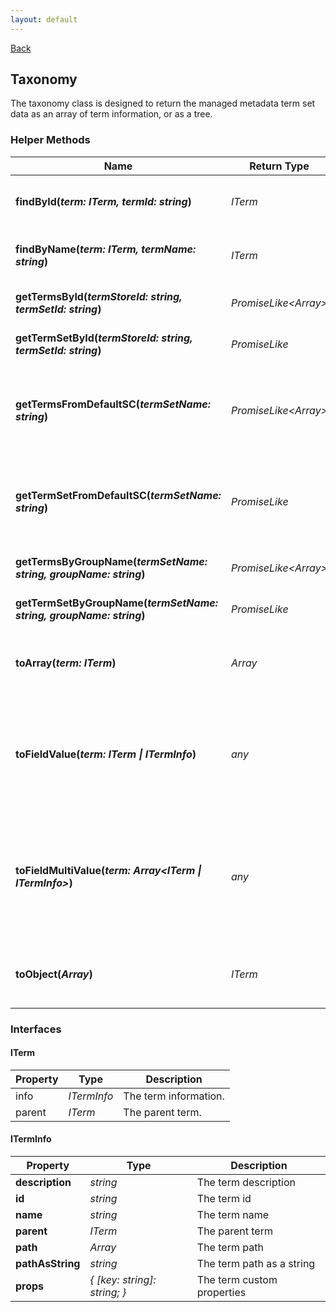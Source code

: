 ```yaml
---
layout: default
---
```

[Back](/helpers)
## Taxonomy
The taxonomy class is designed to return the managed metadata term set data as an array of term information, or as a tree.
### Helper Methods

| **Name** | **Return Type** | **Description** |
| --- | --- | --- |
| **findById(_term: ITerm, termId: string_)** | _ITerm_ | Searches a term for the specified id. |
| **findByName(_term: ITerm, termName: string_)** | _ITerm_ | Searches a term for the specified name. |
| **getTermsById(_termStoreId: string, termSetId: string_)** | _PromiseLike<Array<ITermInfo>>_ | Gets the terms of a terms set. |
| **getTermSetById(_termStoreId: string, termSetId: string_)** | _PromiseLike<ArraITerm>_ | Gets the terms of a terms set. |
| **getTermsFromDefaultSC(_termSetName: string_)** | _PromiseLike<Array<ITermInfo>>_ | Gets the terms of a term set, from the site collection's term store. |
| **getTermSetFromDefaultSC(_termSetName: string_)** | _PromiseLike<ITerm>_ | Gets the terms of a term set, from the site collection's term store. |
| **getTermsByGroupName(_termSetName: string, groupName: string_)** | _PromiseLike<Array<ITermInfo>>_ | Gets the terms of a term set. |
| **getTermSetByGroupName(_termSetName: string, groupName: string_)** | _PromiseLike<ITerm>_ | Gets the terms of a term set. |
| **toArray(_term: ITerm_)** | _Array<ITermInfo>_ | Converts a term to an array of term information. |
| **toFieldValue(_term: ITerm \| ITermInfo_)** | _any_ | Converts the term to the field value, formatted for updating an item in the REST API. |
| **toFieldMultiValue(_term: Array<ITerm \| ITermInfo>_)** | _any_ | Converts an array of terms to the multi-field value, formatted for updating an item in the REST API. |
| **toObject(_Array<ITermInfo>_)** | _ITerm_ | Converts an array of term information to a term. |

### Interfaces
#### ITerm

| **Property** | **Type** | **Description** |
| --- | --- | --- |
| info | _ITermInfo_ | The term information. |
| parent | _ITerm_ | The parent term. |

#### ITermInfo

| **Property** | **Type** | **Description** |
| --- | --- | --- |
| **description** | _string_ | The term description |
| **id** | _string_ | The term id |
| **name** | _string_ | The term name |
| **parent** | _ITerm_ | The parent term |
| **path** | _Array<string>_ | The term path |
| **pathAsString** | _string_ | The term path as a string |
| **props** | _{ [key: string]: string; }_ | The term custom properties